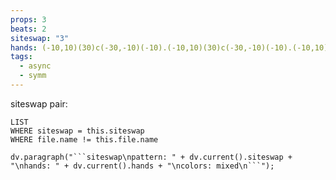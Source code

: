 ```yaml
---
props: 3
beats: 2
siteswap: "3"
hands: (-10,10)(30)c(-30,-10)(-10).(-10,10)(30)c(-30,-10)(-10).(-10,10)(30)c(-30,-10)(-10).
tags:
  - async
  - symm
---
```


siteswap pair:
```dataview
LIST
WHERE siteswap = this.siteswap
WHERE file.name != this.file.name
```
```dataviewjs
dv.paragraph("```siteswap\npattern: " + dv.current().siteswap + "\nhands: " + dv.current().hands + "\ncolors: mixed\n```");
```
